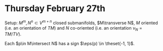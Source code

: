 # Thursday February 27th 

Setup: $M^m, N^n \subset V^{m+n}$ closed submanifolds, $M\transverse N$, $M$ oriented (i.e. an orientation of $TM)$ and $N$ co-oriented (i.e. an orientation $\nu_N = TM/TV$).

Each $p\in M\intersect N$ has a sign $\eps(p) \in \theset{-1, 1}$.
